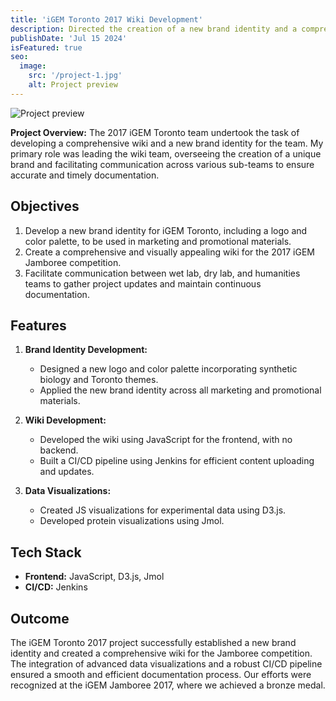 ```yaml
---
title: 'iGEM Toronto 2017 Wiki Development'
description: Directed the creation of a new brand identity and a comprehensive wiki for the iGEM Jamboree using JavaScript, D3.js, Jmol, and Jenkins.
publishDate: 'Jul 15 2024'
isFeatured: true
seo:
  image:
    src: '/project-1.jpg'
    alt: Project preview
---
```


![Project preview](/project-1.jpg)

**Project Overview:**
The 2017 iGEM Toronto team undertook the task of developing a comprehensive wiki and a new brand identity for the team. My primary role was leading the wiki team, overseeing the creation of a unique brand and facilitating communication across various sub-teams to ensure accurate and timely documentation.

## Objectives

1. Develop a new brand identity for iGEM Toronto, including a logo and color palette, to be used in marketing and promotional materials.
2. Create a comprehensive and visually appealing wiki for the 2017 iGEM Jamboree competition.
3. Facilitate communication between wet lab, dry lab, and humanities teams to gather project updates and maintain continuous documentation.

## Features

1. **Brand Identity Development:**

   - Designed a new logo and color palette incorporating synthetic biology and Toronto themes.
   - Applied the new brand identity across all marketing and promotional materials.

2. **Wiki Development:**

   - Developed the wiki using JavaScript for the frontend, with no backend.
   - Built a CI/CD pipeline using Jenkins for efficient content uploading and updates.

3. **Data Visualizations:**

   - Created JS visualizations for experimental data using D3.js.
   - Developed protein visualizations using Jmol.

## Tech Stack

- **Frontend:** JavaScript, D3.js, Jmol
- **CI/CD:** Jenkins

## Outcome

The iGEM Toronto 2017 project successfully established a new brand identity and created a comprehensive wiki for the Jamboree competition. The integration of advanced data visualizations and a robust CI/CD pipeline ensured a smooth and efficient documentation process. Our efforts were recognized at the iGEM Jamboree 2017, where we achieved a bronze medal.
